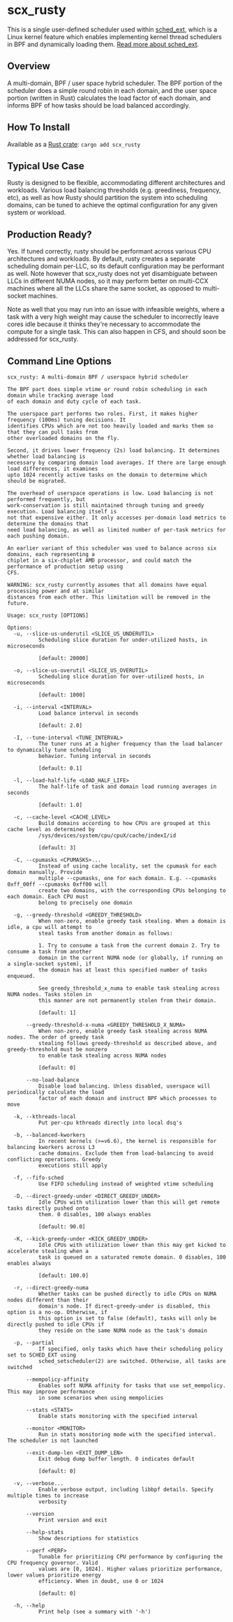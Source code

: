 # scx_rusty

This is a single user-defined scheduler used within [sched_ext](https://github.com/sched-ext/scx/tree/main), which is a Linux kernel feature which enables implementing kernel thread schedulers in BPF and dynamically loading them. [Read more about sched_ext](https://github.com/sched-ext/scx/tree/main).

## Overview

A multi-domain, BPF / user space hybrid scheduler. The BPF portion of the
scheduler does a simple round robin in each domain, and the user space portion
(written in Rust) calculates the load factor of each domain, and informs BPF of
how tasks should be load balanced accordingly.

## How To Install

Available as a [Rust crate](https://crates.io/crates/scx_rusty): `cargo add scx_rusty`

## Typical Use Case

Rusty is designed to be flexible, accommodating different architectures and
workloads. Various load balancing thresholds (e.g. greediness, frequency, etc),
as well as how Rusty should partition the system into scheduling domains, can
be tuned to achieve the optimal configuration for any given system or workload.

## Production Ready?

Yes. If tuned correctly, rusty should be performant across various CPU
architectures and workloads. By default, rusty creates a separate scheduling
domain per-LLC, so its default configuration may be performant as well. Note
however that scx_rusty does not yet disambiguate between LLCs in different NUMA
nodes, so it may perform better on multi-CCX machines where all the LLCs share
the same socket, as opposed to multi-socket machines.

Note as well that you may run into an issue with infeasible weights, where a
task with a very high weight may cause the scheduler to incorrectly leave cores
idle because it thinks they're necessary to accommodate the compute for a
single task. This can also happen in CFS, and should soon be addressed for
scx_rusty.

## Command Line Options

```
scx_rusty: A multi-domain BPF / userspace hybrid scheduler

The BPF part does simple vtime or round robin scheduling in each domain while tracking average load
of each domain and duty cycle of each task.

The userspace part performs two roles. First, it makes higher frequency (100ms) tuning decisions. It
identifies CPUs which are not too heavily loaded and marks them so that they can pull tasks from
other overloaded domains on the fly.

Second, it drives lower frequency (2s) load balancing. It determines whether load balancing is
necessary by comparing domain load averages. If there are large enough load differences, it examines
upto 1024 recently active tasks on the domain to determine which should be migrated.

The overhead of userspace operations is low. Load balancing is not performed frequently, but
work-conservation is still maintained through tuning and greedy execution. Load balancing itself is
not that expensive either. It only accesses per-domain load metrics to determine the domains that
need load balancing, as well as limited number of per-task metrics for each pushing domain.

An earlier variant of this scheduler was used to balance across six domains, each representing a
chiplet in a six-chiplet AMD processor, and could match the performance of production setup using
CFS.

WARNING: scx_rusty currently assumes that all domains have equal processing power and at similar
distances from each other. This limitation will be removed in the future.

Usage: scx_rusty [OPTIONS]

Options:
  -u, --slice-us-underutil <SLICE_US_UNDERUTIL>
          Scheduling slice duration for under-utilized hosts, in microseconds
          
          [default: 20000]

  -o, --slice-us-overutil <SLICE_US_OVERUTIL>
          Scheduling slice duration for over-utilized hosts, in microseconds
          
          [default: 1000]

  -i, --interval <INTERVAL>
          Load balance interval in seconds
          
          [default: 2.0]

  -I, --tune-interval <TUNE_INTERVAL>
          The tuner runs at a higher frequency than the load balancer to dynamically tune scheduling
          behavior. Tuning interval in seconds
          
          [default: 0.1]

  -l, --load-half-life <LOAD_HALF_LIFE>
          The half-life of task and domain load running averages in seconds
          
          [default: 1.0]

  -c, --cache-level <CACHE_LEVEL>
          Build domains according to how CPUs are grouped at this cache level as determined by
          /sys/devices/system/cpu/cpuX/cache/indexI/id
          
          [default: 3]

  -C, --cpumasks <CPUMASKS>...
          Instead of using cache locality, set the cpumask for each domain manually. Provide
          multiple --cpumasks, one for each domain. E.g. --cpumasks 0xff_00ff --cpumasks 0xff00 will
          create two domains, with the corresponding CPUs belonging to each domain. Each CPU must
          belong to precisely one domain

  -g, --greedy-threshold <GREEDY_THRESHOLD>
          When non-zero, enable greedy task stealing. When a domain is idle, a cpu will attempt to
          steal tasks from another domain as follows:
          
          1. Try to consume a task from the current domain 2. Try to consume a task from another
          domain in the current NUMA node (or globally, if running on a single-socket system), if
          the domain has at least this specified number of tasks enqueued.
          
          See greedy_threshold_x_numa to enable task stealing across NUMA nodes. Tasks stolen in
          this manner are not permanently stolen from their domain.
          
          [default: 1]

      --greedy-threshold-x-numa <GREEDY_THRESHOLD_X_NUMA>
          When non-zero, enable greedy task stealing across NUMA nodes. The order of greedy task
          stealing follows greedy-threshold as described above, and greedy-threshold must be nonzero
          to enable task stealing across NUMA nodes
          
          [default: 0]

      --no-load-balance
          Disable load balancing. Unless disabled, userspace will periodically calculate the load
          factor of each domain and instruct BPF which processes to move

  -k, --kthreads-local
          Put per-cpu kthreads directly into local dsq's

  -b, --balanced-kworkers
          In recent kernels (>=v6.6), the kernel is responsible for balancing kworkers across L3
          cache domains. Exclude them from load-balancing to avoid conflicting operations. Greedy
          executions still apply

  -f, --fifo-sched
          Use FIFO scheduling instead of weighted vtime scheduling

  -D, --direct-greedy-under <DIRECT_GREEDY_UNDER>
          Idle CPUs with utilization lower than this will get remote tasks directly pushed onto
          them. 0 disables, 100 always enables
          
          [default: 90.0]

  -K, --kick-greedy-under <KICK_GREEDY_UNDER>
          Idle CPUs with utilization lower than this may get kicked to accelerate stealing when a
          task is queued on a saturated remote domain. 0 disables, 100 enables always
          
          [default: 100.0]

  -r, --direct-greedy-numa
          Whether tasks can be pushed directly to idle CPUs on NUMA nodes different than their
          domain's node. If direct-greedy-under is disabled, this option is a no-op. Otherwise, if
          this option is set to false (default), tasks will only be directly pushed to idle CPUs if
          they reside on the same NUMA node as the task's domain

  -p, --partial
          If specified, only tasks which have their scheduling policy set to SCHED_EXT using
          sched_setscheduler(2) are switched. Otherwise, all tasks are switched

      --mempolicy-affinity
          Enables soft NUMA affinity for tasks that use set_mempolicy. This may improve performance
          in some scenarios when using mempolicies

      --stats <STATS>
          Enable stats monitoring with the specified interval

      --monitor <MONITOR>
          Run in stats monitoring mode with the specified interval. The scheduler is not launched

      --exit-dump-len <EXIT_DUMP_LEN>
          Exit debug dump buffer length. 0 indicates default
          
          [default: 0]

  -v, --verbose...
          Enable verbose output, including libbpf details. Specify multiple times to increase
          verbosity

      --version
          Print version and exit

      --help-stats
          Show descriptions for statistics

      --perf <PERF>
          Tunable for prioritizing CPU performance by configuring the CPU frequency governor. Valid
          values are [0, 1024]. Higher values prioritize performance, lower values prioritize energy
          efficiency. When in doubt, use 0 or 1024
          
          [default: 0]

  -h, --help
          Print help (see a summary with '-h')
```
